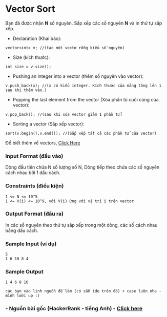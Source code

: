 # Vector Sort

Bạn đã được nhận **N** số nguyên. Sắp xếp các số nguyên **N** và in thứ tự sắp xếp.

- Declaration (Khai báo):  
```
vector<int> v; //(tạo một vectơ rỗng kiểu số nguyên)  
```
- Size (kích thước):  
```
int size = v.size();
```
- Pushing an integer into a vector (thêm số nguyên vào vector):  

```
v.push_back(x); //(x có kiểu integer. Kích thước của mảng tăng lên 1 sau khi thêm vào.)
```
- Popping the last element from the vector (Xóa phần tủ cuối cùng của vector):
```
v.pop_back(); //(sau khi xóa vector giảm 1 phần tử)
```
- Sorting a vector (Sắp xếp vector):
```
sort(v.begin(),v.end()); //(Sắp xếp tất cả các phần tử của vector)
```
Để biết thêm về vectors, [Click Here](http://www.cplusplus.com/reference/vector/vector/)

### Input Format (đầu vào)

Dòng đầu tiên chứa N số lượng số N, Dòng tiếp theo chứa các số nguyên cách nhau bởi 1 dấu cách.
### Constraints (điều kiện)
```
1 <= N <= 10^5
1 <= V(i) <= 10^9, với V(i) ứng với vị trí i trên vector
```

### Output Format (đầu ra)

In các số nguyên theo thứ tự sắp xếp trong một dòng, các số cách nhau bằng dấu cách.

### Sample Input (ví dụ)
```
5
1 6 10 8 4
```
### Sample Output
```
1 4 6 8 10
```
`các bạn vào linh nguồn để làm (có sẵn ide trên đó) + case luôn nha - mình lười up :)`
### - Nguồn bài gốc (HackerRank - tiếng Anh) - [Click here](https://www.hackerrank.com/challenges/vector-sort)